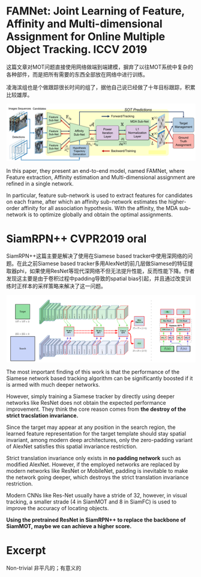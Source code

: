 # FAMNet: Joint Learning of Feature, Affinity and Multi-dimensional Assignment for Online Multiple Object Tracking.  ICCV 2019

这篇文章对MOT问题直接使用网络做端到端建模，摒弃了以往MOT系统中复杂的各种部件，而是把所有需要的东西全部放在网络中进行训练。

凌海滨组也是个做跟踪很长时间的组了，据他自己说已经做了十年目标跟踪，积累比较雄厚。

![](./1.png)

In this paper, they present an end-to-end model, named FAMNet, where Feature extraction, Affinity estimation and Multi-dimensional assignment are refined in a single network.

In particular, feature sub-network is used to extract features for candidates on each frame, after which an affinity sub-network estimates the higher-order affinity for all association hypothesis. With the affinity, the MDA sub-network is to optimize globally and obtain the optimal assignments.







# SiamRPN++ CVPR2019 oral

SiamRPN++这篇主要是解决了使用在Siamese based tracker中使用深网络的问题。在此之前Siamese based tracker多用AlexNet的前几层做Siamese的特征提取器phi，如果使用ResNet等现代深网络不但无法提升性能，反而性能下降。作者发现这主要是由于卷积过程中padding导致的spatial bias引起，并且通过改变训练时正样本的采样策略来解决了这一问题。

![](./2.png)

The most important finding of this work is that the performance of the Siamese network based tracking algorithm can be significantly boosted if it is armed with much deeper networks.

However, simply training a Siamese tracker by directly using deeper networks like ResNet does not obtain the expected performance improvement. They think the core reason comes from **the destroy of the strict tracslation invariance.**

Since the target may appear at any position in the search region, the learned feature representation for the target template should stay spatial invariant, among modern deep architectures, only the zero-padding variant of AlexNet satisfies this spatial invariance restriction.

Strict translation invariance only exists in **no padding network** such as modified AlexNet. However, if the employed networks are replaced by modern networks like ResNet or MobileNet, padding is inevitable to make the network going deeper, which destroys the strict translation invariance restriction.

Modern CNNs like Res-Net usually have a stride of 32, however, in visual tracking, a smaller strade (4 in SiamMOT and 8 in SiamFC) is used to improve the accuracy of locating objects.

**Using the pretrained ResNet in SiamRPN++ to replace the backbone of SiamMOT, maybe we can achieve a higher score.**

# Excerpt

Non-trivial 非平凡的；有意义的